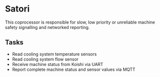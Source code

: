 # Satori

This coprocessor is responsible for slow, low priority or unreliable machine safety signalling and networked reporting.

## Tasks

- Read cooling system temperature sensors
- Read cooling system flow sensor
- Receive machine status from Koishi via UART
- Report complete machine status and sensor values via MQTT
